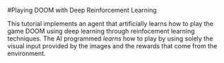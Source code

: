 #Playing DOOM with Deep Reinforcement Learning

This tutorial implements an agent that artificially learns how to play the game DOOM using deep learning through reinfocement learning techniques. The AI programmed *learns* how to play by using solely the visual input provided by the images and the rewards that come from the environment.
